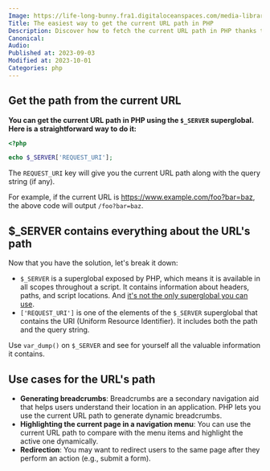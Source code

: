 ```yaml
---
Image: https://life-long-bunny.fra1.digitaloceanspaces.com/media-library/production/62/confused_xxboi4.jpg
Title: The easiest way to get the current URL path in PHP
Description: Discover how to fetch the current URL path in PHP thanks to an useful superglobal variable.
Canonical: 
Audio:
Published at: 2023-09-03
Modified at: 2023-10-01
Categories: php
---
```


## Get the path from the current URL

**You can get the current URL path in PHP using the `$_SERVER` superglobal. Here is a straightforward way to do it:**

```php
<?php

echo $_SERVER['REQUEST_URI'];
```

The `REQUEST_URI` key will give you the current URL path along with the query string (if any).

For example, if the current URL is https://www.example.com/foo?bar=baz, the above code will output `/foo?bar=baz`.

## $_SERVER contains everything about the URL's path

Now that you have the solution, let's break it down:

- `$_SERVER` is a superglobal exposed by PHP, which means it is available in all scopes throughout a script. It contains information about headers, paths, and script locations. And [it's not the only superglobal you can use](https://www.php.net/manual/en/language.variables.superglobals.php).
- `['REQUEST_URI']` is one of the elements of the `$_SERVER` superglobal that contains the URI (Uniform Resource Identifier). It includes both the path and the query string.

Use `var_dump()` on `$_SERVER` and see for yourself all the valuable information it contains.

## Use cases for the URL's path

- **Generating breadcrumbs**: Breadcrumbs are a secondary navigation aid that helps users understand their location in an application. PHP lets you use the current URL path to generate dynamic breadcrumbs.
- **Highlighting the current page in a navigation menu**: You can use the current URL path to compare with the menu items and highlight the active one dynamically.
- **Redirection**: You may want to redirect users to the same page after they perform an action (e.g., submit a form).